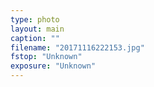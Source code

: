```yaml
---
type: photo
layout: main
caption: ""
filename: "20171116222153.jpg"
fstop: "Unknown"
exposure: "Unknown"
---
```

